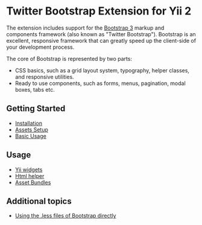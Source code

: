 Twitter Bootstrap Extension for Yii 2
=====================================

The extension includes support for the [Bootstrap 3](http://getbootstrap.com/) markup and components framework
(also known as "Twitter Bootstrap"). Bootstrap is an excellent, responsive framework that can greatly speed up the
client-side of your development process.

The core of Bootstrap is represented by two parts:

- CSS basics, such as a grid layout system, typography, helper classes, and responsive utilities.
- Ready to use components, such as forms, menus, pagination, modal boxes, tabs etc.

Getting Started
---------------

* [Installation](installation.md)
* [Assets Setup](assets-setup.md)
* [Basic Usage](basic-usage.md)

Usage
----- 

* [Yii widgets](usage-widgets.md)
* [Html helper](helper-html.md)
* [Asset Bundles](asset-bundles.md)

Additional topics
-----------------

* [Using the .less files of Bootstrap directly](topics-less.md)
